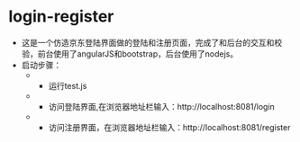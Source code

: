# login-register
- 这是一个仿造京东登陆界面做的登陆和注册页面，完成了和后台的交互和校验，前台使用了angularJS和bootstrap，后台使用了nodejs。
- 启动步骤：
  - - 运行test.js
  - - 访问登陆界面,在浏览器地址栏输入：http://localhost:8081/login
  - - 访问注册界面，在浏览器地址栏输入：http://localhost:8081/register
